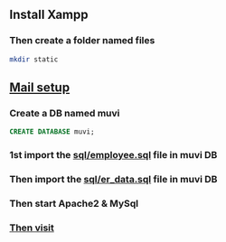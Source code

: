 ## Install Xampp

### Then create a folder named files
```bash
mkdir static
```

## [Mail setup](utils/mailSetup.md)

### Create a DB named muvi

```sql
CREATE DATABASE muvi;
```

### 1st import the [sql/employee.sql](sql/employee.sql) file in muvi DB
### Then import the [sql/er_data.sql](sql/er_data.sql) file in muvi DB

### Then start Apache2 & MySql
### [Then visit](http://localhost/final)